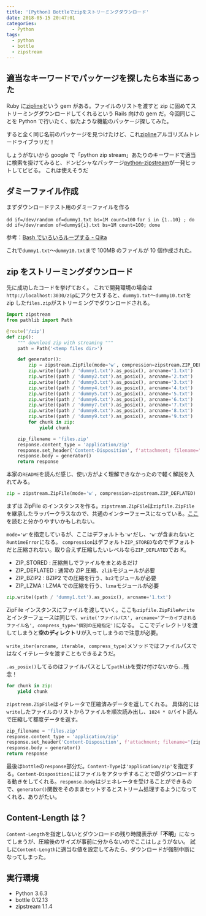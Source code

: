 ```yaml
---
title: '[Python] Bottleでzipをストリーミングダウンロード'
date: 2018-05-15 20:47:01
categories:
  - Python
tags:
  - python
  - bottle
  - zipstream
---
```


## 適当なキーワードでパッケージを探したら本当にあった

<a href="https://github.com/fringd/zipline" class="embedly-card" data-card-image="0" data-card-controls="0" data-card-align="left"></a>

Ruby に[zipline](https://github.com/fringd/zipline)という gem がある。ファイルのリストを渡すと zip に固めてストリーミングダウンロードしてくれるという Rails 向けの gem だ。今回同じことを Python で行いたく、似たような機能のパッケージ探してみた。

<!-- more -->

すると全く同じ名前のパッケージを見つけたけど、これ[zipline](https://github.com/quantopian/zipline)アルゴリズムトレードライブラリだ！

しょうがないから google で「python zip stream」あたりのキーワードで適当に検索を掛けてみると、ドンピシャなパッケージ[python-zipstream](https://github.com/allanlei/python-zipstream)が一発ヒットしてビビる。
これは使えそうだ

<a href="https://github.com/allanlei/python-zipstream" class="embedly-card" data-card-image="0" data-card-controls="0" data-card-align="left"></a>

## ダミーファイル作成

まずダウンロードテスト用のダミーファイルを作る

`dd if=/dev/random of=dummy1.txt bs=1M count=100`
`for i in {1..10} ; do dd if=/dev/random of=dummy${i}.txt bs=1M count=100; done`

参考：[Bash でいろいろループする - Qiita](https://qiita.com/ytyng/items/d7afe80ef9da7aa8b721)

これで`dummy1.txt`～`dummy10.txt`まで 100MB のファイルが 10 個作成された。

## zip をストリーミングダウンロード

先に成功したコードを挙げておく。
これで開発環境の場合は`http://localhost:3030/zip`にアクセスすると、`dummy1.txt`～`dummy10.txt`を zip した`files.zip`がストリーミングでダウンロードされる。

```python
import zipstream
from pathlib import Path

@route('/zip')
def zip():
    """ download zip with streaming """
    path = Path('<temp files dir>')

    def generator():
        zip = zipstream.ZipFile(mode='w', compression=zipstream.ZIP_DEFLATED)
        zip.write((path / 'dummy1.txt').as_posix(), arcname='1.txt')
        zip.write((path / 'dummy2.txt').as_posix(), arcname='2.txt')
        zip.write((path / 'dummy3.txt').as_posix(), arcname='3.txt')
        zip.write((path / 'dummy4.txt').as_posix(), arcname='4.txt')
        zip.write((path / 'dummy5.txt').as_posix(), arcname='5.txt')
        zip.write((path / 'dummy6.txt').as_posix(), arcname='6.txt')
        zip.write((path / 'dummy7.txt').as_posix(), arcname='7.txt')
        zip.write((path / 'dummy8.txt').as_posix(), arcname='8.txt')
        zip.write((path / 'dummy9.txt').as_posix(), arcname='9.txt')
        for chunk in zip:
            yield chunk

    zip_filename = 'files.zip'
    response.content_type = 'application/zip'
    response.set_header('Content-Disposition', f'attachment; filename="{zip_filename}"')
    response.body = generator()
    return response
```

本家の`README`を読んだ感じ、使い方がよく理解できなかったので軽く解説を入れてみる。

```python
zip = zipstream.ZipFile(mode='w', compression=zipstream.ZIP_DEFLATED)
```

まずは ZipFile のインスタンスを作る。`zipstream.ZipFile`は`zipfile.ZipFile`を継承したラッパークラスなので、共通のインターフェースになっている。[ここ](https://docs.python.jp/3/library/zipfile.html)を読むと分かりやすいかもしれない。

`mode='w'`を指定しているが、ここはデフォルトも`'w'`だし、`'w'`が含まれないと`RuntimeError`になる。
`compression`はデフォルト`ZIP_STORED`なのでデフォルトだと圧縮されない。取り合えず圧縮したいレベルなら`ZIP_DEFLATED`でお K。

- ZIP_STORED : 圧縮無しでファイルをまとめるだけ
- ZIP_DEFLATED : 通常の ZIP 圧縮、`zlib`モジュールが必要
- ZIP_BZIP2 : BZIP2 での圧縮を行う、`bz2`モジュールが必要
- ZIP_LZMA : LZMA での圧縮を行う、`lzma`モジュールが必要

```python
zip.write((path / 'dummy1.txt').as_posix(), arcname='1.txt')
```

ZipFile インスタンスにファイルを渡していく。ここも`zipfile.ZipFile#write`とインターフェースは同じで、`write('ファイルパス', arcname='アーカイブされるファイル名', compress_type='個別の圧縮指定')`になる。
ここでディレクトリを渡してしまうと**空のディレクトリ**が入ってしまうので注意が必要。

`write_iter(arcname, iterable, compress_type)`メソッドではファイルパスではなくイテレータを渡すこともできるようだ。

`.as_posix()`してるのはファイルパスとして`pathlib`を受け付けないから...残念！

```python
for chunk in zip:
    yield chunk
```

`zipstream.ZipFile`はイテレータで圧縮済みデータを返してくれる。
具体的には`write`したファイルのリストからファイルを順次読み出し、`1024 * 8`バイト読んで圧縮して都度データを返す。

```python
zip_filename = 'files.zip'
response.content_type = 'application/zip'
response.set_header('Content-Disposition', f'attachment; filename="{zip_filename}"')
response.body = generator()
return response
```

最後は`bottle`の`response`部分だ。`Content-Type`は`'application/zip'`を指定する。`Content-Disposition`にはファイルをアタッチすることで即ダウンロードする動きをしてくれる。`response.body`はジェネレータを受けることができるので、`generator()`関数をそのままセットするとストリーム処理するようになってくれる、ありがたい。

## Content-Length は？

`Content-Length`を指定しないとダウンロードの残り時間表示が「**不明**」になってしまうが、圧縮後のサイズが事前に分からないのでここはしょうがない。
試しに`Content-Length`に適当な値を設定してみたら、ダウンロードが強制中断になってしまった。

## 実行環境

- Python 3.6.3
- bottle 0.12.13
- zipstream 1.1.4
